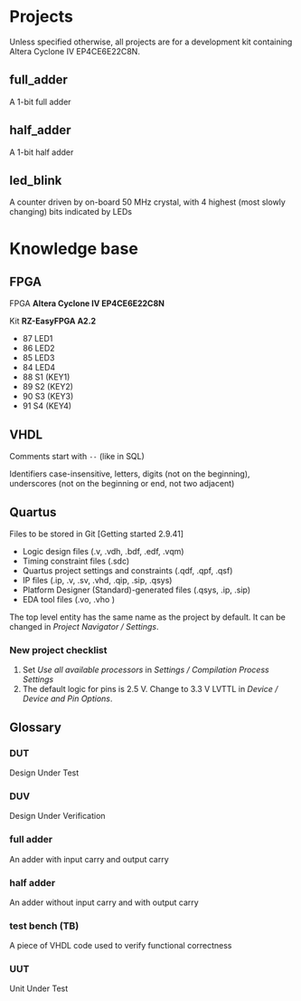 # Projects

Unless specified otherwise, all projects are for a development kit containing
Altera Cyclone IV EP4CE6E22C8N.

## full_adder

A 1-bit full adder

## half_adder

A 1-bit half adder

## led_blink

A counter driven by on-board 50 MHz crystal, with 4 highest (most slowly
changing) bits indicated by LEDs

# Knowledge base

## FPGA

FPGA __Altera Cyclone IV EP4CE6E22C8N__

Kit __RZ-EasyFPGA A2.2__

- 87 LED1
- 86 LED2
- 85 LED3
- 84 LED4
- 88 S1 (KEY1)
- 89 S2 (KEY2)
- 90 S3 (KEY3)
- 91 S4 (KEY4)

## VHDL

Comments start with `--` (like in SQL)

Identifiers case-insensitive, letters, digits (not on the beginning),
underscores (not on the beginning or end, not two adjacent)

## Quartus

Files to be stored in Git [Getting started 2.9.41]

- Logic design files (.v, .vdh, .bdf, .edf, .vqm)
- Timing constraint files (.sdc)
- Quartus project settings and constraints (.qdf, .qpf, .qsf)
- IP files (.ip, .v, .sv, .vhd, .qip, .sip, .qsys)
- Platform Designer (Standard)-generated files (.qsys, .ip, .sip)
- EDA tool files (.vo, .vho )

The top level entity has the same name as the project by default. It can be
changed in _Project Navigator / Settings_.

### New project checklist

1. Set _Use all available processors_ in _Settings / Compilation Process
   Settings_
1. The default logic for pins is 2.5 V. Change to 3.3 V LVTTL in _Device
   / Device and Pin Options_.

## Glossary

### DUT

Design Under Test

### DUV

Design Under Verification

### full adder

An adder with input carry and output carry

### half adder

An adder without input carry and with output carry

### test bench (TB)

A piece of VHDL code used to verify functional correctness

### UUT

Unit Under Test
